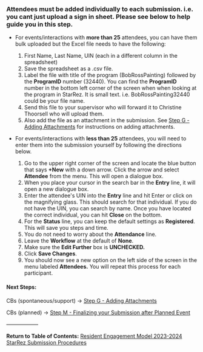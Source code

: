 ### Attendees must be added individually to each submission. i.e. you cant just upload a sign in sheet. Please see below to help guide you in this step.

- For events/interactions with **more than 25** attendees, you can have them bulk uploaded but the Excel file needs to have the following:
	1. First Name, Last Name, UIN (each in a different column in the spreadsheet)
	2. Save the spreadsheet as a .csv file.
	3. Label the file with title of the program (BobRossPainting) followed by the **ProgramID** number (32440). You can find the **ProgramID** number in the bottom left corner of the screen when when looking at the program in StarRez.  It is small text. i.e. BobRossPainting32440 could be your file name.
	4. Send this file to your supervisor who will forward it to Christine Thoorsell who will upload them.
	5. Also add the file as an attachment in the submission. See [Step G - Adding Attachments](Step%20G%20-%20Adding%20Attachments.md) for instructions on adding attachments.

- For events/interactions with **less than 25** attendees, you will need to enter them into the submission yourself by following the directions below.
	1. Go to the upper right corner of the screen and locate the blue button that says **+New** with a down arrow. Click the arrow and select **Attendee** from the menu. This will open a dialogue box.
	2. When you place your cursor in the search bar in the **Entry** line, it will open a new dialogue box. 
	3. Enter the attendee's UIN into the **Entry** line and hit Enter or click on the magnifying glass. This should search for that individual. If you do not have the UIN, you can search by name. Once you have located the correct individual, you can hit **Close** on the bottom.
	4. For the **Status** line, you can keep the default settings as **Registered**. This will save you steps and time.
	5. You do not need to worry about the **Attendance** line.
	6. Leave the **Workflow** at the default of **None**.
	7. Make sure the **Edit Further** box is **UNCHECKED.**
	8. Click **Save Changes**.
	9. You should now see a new option on the left side of the screen in the menu labeled **Attendees.** You will repeat this process for each participant.

#### Next Steps:
CBs (spontaneous/support) -> [Step G - Adding Attachments](Step%20G%20-%20Adding%20Attachments.md)

CBs (planned) -> [Step M - Finalizing your Submission after Planned Event](Step%20M%20-%20Finalizing%20your%20Submission%20after%20Planned%20Event.md)

——————

**Return to Table of Contents:**
[Resident Engagement Model 2023-2024 StarRez Submission Procedures](Resident%20Engagement%20Model%202023-2024%20StarRez%20Submission%20Procedures.md)